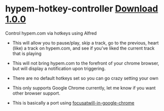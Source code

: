 hypem-hotkey-controller [Download 1.0.0](http://bit.ly/1kEkXt7)
=======================

Control hypem.com via hotkeys using Alfred
* This will allow you to pause/play, skip a track, go to the previous, heart (like) a track on hypem.com, and see if you've liked the current track that is playing
* This will not bring hypem.com to the forefront of your chrome browser, but will display a notification upon triggering.
* There are no default hotkeys set so you can go crazy setting your own
* This only supports Google Chrome currently, let me know if you want other browser support. 

* This is basically a port using [focusatwill-in-google-chrome](https://github.com/tangledhelix/focusatwill-in-google-chrome)
